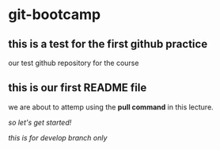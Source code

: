# git-bootcamp
## this is a test for the first github practice
our test github repository for the course
## this is our first README file
we are about to attemp using the **pull command** in this lecture.

*so let's get started!*

*this is for develop branch only*
